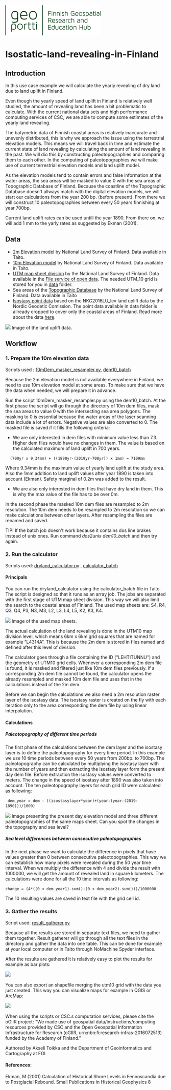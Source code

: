 <img src="https://github.com/geoportti/Logos/blob/master/geoportti_logo_300px.png">

# Isostatic-land-revealing-in-Finland

## Introduction
In this use case example we will calculate the yearly revealing of dry land due to land uplift in Finland. 

Even though the yearly speed of land uplift in Finland is relatively well studied, the amount of revealing land has been a bit problematic to calculate. With the current national data sets and high performance computing services of CSC, we are able to compute some estimates of the yearly land revealing. 

The batymetric data of Finnish coastal areas is relatively inaccurate and unevenly distributed, this is why we approach the issue using the terrestrial elevation models. This means we will travel back in time and estimate the current state of land revealing by calculating the amount of land revealing in the past. We will dio this by constructing paleotopographies and comparing them to each other. In the computing of paleotopographies we will make use of current terrestrial elevation models and land uplift model. 

As the elevation models tend to contain errors and false information at the water areas, the sea areas will be masked to value 0 with the sea areas of Topographic Database of Finland. Because the coastline of the Topographic Database doesn't allways match with the digital elevation models, we will start our calculations from the year 200 bp. (before present). From there we will construct 10 paleotopographies between every 50 years finnishing at year 700bp. 

Current land uplift rates can be used untill the year 1890. From there on, we will add 1 mm to the yarly rates as suggested by Ekman (2001). 
 
## Data

- [2m Elevation model][1] by National Land Survey of Finland. Data available in Taito.
- [10m Elevation model][2] by National Land Survey of Finland. Data available in Taito.
- [UTM map sheet division][9] by the National Land Survey of Finland. Data available in the [File service of open data][10]. The needed   UTM_10 grid is stored for you in [data][11] folder. 
- Sea areas of the [Topographic Database][3] by the National Land Survey of Finland. Data available in Taito
- [Isostasy point data][11] based on the NKG2016LU_lev land uplift data by the Nordic Geodetic Comission. The point data available in     data folder is allready cropped to cover only the coastal areas of Finland. Read more about the data [here][8].

<img src= "https://github.com/geoportti/Isostatic-land-revealing-in-Finland/blob/master/Images/NKG2016LU_lev.png">
Image of the land uplift data.


## Workflow

### 1. Prepare the 10m elevation data

Scripts used :  [10mDem_masker_resampler.py][7], [dem10_batch][12]

Because the 2m elevation model is not available everywhere in Finland, we need to use 10m elevation model at some areas. To make sure that we have the data when needed, we will prepare it in advance. 

Run the script 10mDem_masker_resampler.py using the dem10_batch. At the first phase the script will go through the directory of 10m dem files, mask the sea areas to value 0 with the intersecting sea area polygons. The masking to 0 is essential because the water areas of the laser scanning data include a lot of errors. Negative values are also converted to 0. The masked file is saved if it fills the following criteria:

- We are only interested in dem files with minimum value less than 7.3. Higher dem files would have no changes in them. The value is based   on the calculated maximum of land uplift in 700 years. 
```pythonscript
  (700yr x 9,34mm) + ((1890yr-(2019yr-700yr)) x 1mm) = 7109mm
```
  Where 9.34mm is the maximum value of yearly land uplift at the study area. Also the 1mm addition to land uplift values after year 1890   is taken into account (Ekman). Safety marginal of 0.2m was added to the result.

- We are also only interested in dem files that have dry land in them. This is why the max value of the file has to be over 0m. 

In the second phase the masked 10m dem files are resampled to 2m resolution. The 10m dem needs to be resampled to 2m resolution so we can make calculations between other layers. After resampling the files are renamed and saved.   

TIP! If the batch job doesn't work because it contains dos line brakes instead of unix ones. Run command *dos2unix dem10_batch* and then try again.  

### 2. Run the calculator

Scripts used: [dryland_calculator.py][5] , [calculator_batch][6]

#### Principals

You can run the dryland_calculator using the calculator_batch file in Taito. The script is designed so that it runs as an array job. The jobs are separated with the first stage of UTM map sheet division. This way we will also limit the search to the coastal areas of Finland. The used map sheets are: S4, R4, Q3, Q4, P3, N3, M3, L2, L3, L4, L5, K2, K3, K4.

<img src="https://github.com/geoportti/Isostatic-land-revealing-in-Finland/blob/master/Images/used_sheets.png">
Image of the used map sheets.

The actual calculation of the land revealing is done in the UTM10 map division level, which means 6km x 6km grid squares that are named for example ”L4314A”. This is because the 2m dem is stored in files named and defined after this level of division. 

The calculator goes through a file containing the ID ("LEHTITUNNU") and the geometry of UTM10 grid cells. Whenever a corresponding 2m dem file is found, it is masked and filtered just like 10m dem files previously. If a corresponding 2m dem file cannot be found, the calculator opens the already resampled and masked 10m dem file and uses that in the calculations instead of the 2m dem.

Before we can begin the calculations we also need a 2m resolution raster layer of the isostasy data. The isostasy raster is created on the fly with each iteration only to the area corresponding the dem file by using linear interpolation. 

#### Calculations

##### Paleotopography of different time periods

The first phase of the calculations between the dem layer and the isostasy layer is to define the paleotopography for every time period. 
In this example we use 10 time periods between every 50 years from 200bp. to 700bp. The paleotopography can be calculated by multiplying the isostasy layer with the number of years and then extracting the isostasy layer form the present day dem file. Before extraction the isostasy values were converted to meters. The change in the speed of isostasy after 1890 was also taken into account. The ten paleotopography layers for each grid ID were calculated as following:
```pythonscript
 dem_year = dem - ((isostasylayer*year)+(year-(year-(2019-1890)))/1000)
 ```
 
<img src="https://github.com/geoportti/Isostatic-land-revealing-in-Finland/blob/master/Images/paleotopo.png">
Image presenting the present day elevation model and three different paleotopographies of the same maps sheet. Can you spot the     changes in the topography and sea level?
 
 ##### Sea level differences between consecutive paleotopographies
 
 In the next phase we want to calculate the difference in pixels that have values greater than 0 between consecutive paleotopographies. This way we can establish how many pixels were revealed during the 50 year time interval. When we multiply the difference with 4 and divide the result with 1000000, we will get the amount of revealed land in square kilometers. The calculations were done for all the 10 time intervals as following:
 ```pythonscript
 change = (4*((0 < dem_year1).sum()-(0 < dem_year2).sum()))/1000000
 ```
The 10 resulting values are saved in text file with the grid cell id. 

### 3. Gather the results

Script used: [result_gatherer.py][4]

Because all the results are stored in separate text files, we need to gather them together. Result gatherer will go through all the text files in the directory and gather the data into one table. This can be done for example at your local computer or in Taito through NoMachine Spyder interface. 

After the results are gathered it is relatively easy to plot the results for example as bar plots:

<img src="https://github.com/geoportti/Isostatic-land-revealing-in-Finland/blob/master/Images/Yearly_revealing.png">


You can also export an shapefile merging the utm10 grid with the data you just created. This way you can visualize maps for example in QGIS or ArcMap:

<img src="https://github.com/geoportti/Isostatic-land-revealing-in-Finland/blob/master/Images/reveal_sum_small2.png">

When using the scripts or CSC.s computation services, please cite the oGIIR project: "We made use of geospatial data/instructions/computing resources provided by CSC and the Open Geospatial Information Infrastructure for Research (oGIIR, urn:nbn:fi:research-infras-2016072513) funded by the Academy of Finland."

Authored by Akseli Toikka and the Department of Geoinformatics and Cartography at FGI

#### References:
Ekman, M (2001) Calculation of Historical Shore Levels in Fennoscandia due to Postglacial Rebound. Small Publications in Historical Geophysics 8


[1]:https://www.maanmittauslaitos.fi/en/maps-and-spatial-data/expert-users/product-descriptions/elevation-model-2-m
[2]:https://www.maanmittauslaitos.fi/en/maps-and-spatial-data/expert-users/product-descriptions/elevation-model-10-m
[3]:https://www.maanmittauslaitos.fi/en/maps-and-spatial-data/expert-users/product-descriptions/topographic-database
[4]:https://github.com/geoportti/Isostatic-land-revealing-in-Finland/blob/master/result_gatherer.py
[5]:https://github.com/geoportti/Isostatic-land-revealing-in-Finland/blob/master/dryland_calculator.py
[6]:https://github.com/geoportti/Isostatic-land-revealing-in-Finland/blob/master/calculator_batch
[7]:https://github.com/geoportti/Isostatic-land-revealing-in-Finland/blob/master/10mDem_masker_resampler.py
[8]:https://link.springer.com/article/10.1007/s00190-019-01280-8
[9]:https://www.maanmittauslaitos.fi/sites/maanmittauslaitos.fi/files/old/UTM_lehtijakopdf.pdf
[10]:https://tiedostopalvelu.maanmittauslaitos.fi/tp/kartta
[11]:https://github.com/geoportti/Isostatic-land-revealing-in-Finland/tree/master/data
[12]:https://github.com/geoportti/Isostatic-land-revealing-in-Finland/blob/master/dem10_batch

